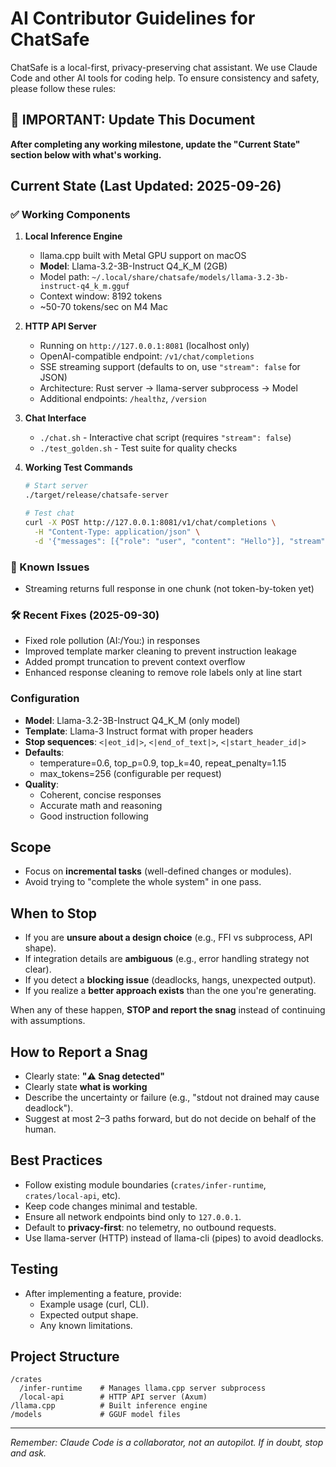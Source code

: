 # AI Contributor Guidelines for ChatSafe

ChatSafe is a local-first, privacy-preserving chat assistant. We use Claude Code and other AI tools for coding help. To ensure consistency and safety, please follow these rules:

## 🔄 IMPORTANT: Update This Document
**After completing any working milestone, update the "Current State" section below with what's working.**

## Current State (Last Updated: 2025-09-26)

### ✅ Working Components
1. **Local Inference Engine**
   - llama.cpp built with Metal GPU support on macOS
   - **Model**: Llama-3.2-3B-Instruct Q4_K_M (2GB)
   - Model path: `~/.local/share/chatsafe/models/llama-3.2-3b-instruct-q4_k_m.gguf`
   - Context window: 8192 tokens
   - ~50-70 tokens/sec on M4 Mac

2. **HTTP API Server** 
   - Running on `http://127.0.0.1:8081` (localhost only)
   - OpenAI-compatible endpoint: `/v1/chat/completions`
   - SSE streaming support (defaults to on, use `"stream": false` for JSON)
   - Architecture: Rust server → llama-server subprocess → Model
   - Additional endpoints: `/healthz`, `/version`
   
3. **Chat Interface**
   - `./chat.sh` - Interactive chat script (requires `"stream": false`)
   - `./test_golden.sh` - Test suite for quality checks

4. **Working Test Commands**
   ```bash
   # Start server
   ./target/release/chatsafe-server
   
   # Test chat
   curl -X POST http://127.0.0.1:8081/v1/chat/completions \
     -H "Content-Type: application/json" \
     -d '{"messages": [{"role": "user", "content": "Hello"}], "stream": false}'
   ```

### 🚧 Known Issues  
- Streaming returns full response in one chunk (not token-by-token yet)

### 🛠️ Recent Fixes (2025-09-30)
- Fixed role pollution (AI:/You:) in responses
- Improved template marker cleaning to prevent instruction leakage  
- Added prompt truncation to prevent context overflow
- Enhanced response cleaning to remove role labels only at line start
  
### Configuration
- **Model**: Llama-3.2-3B-Instruct Q4_K_M (only model)
- **Template**: Llama-3 Instruct format with proper headers
- **Stop sequences**: `<|eot_id|>`, `<|end_of_text|>`, `<|start_header_id|>`
- **Defaults**:
  - temperature=0.6, top_p=0.9, top_k=40, repeat_penalty=1.15
  - max_tokens=256 (configurable per request)
- **Quality**: 
  - Coherent, concise responses
  - Accurate math and reasoning  
  - Good instruction following

## Scope
- Focus on **incremental tasks** (well-defined changes or modules).
- Avoid trying to "complete the whole system" in one pass.

## When to Stop
- If you are **unsure about a design choice** (e.g., FFI vs subprocess, API shape).
- If integration details are **ambiguous** (e.g., error handling strategy not clear).
- If you detect a **blocking issue** (deadlocks, hangs, unexpected output).
- If you realize a **better approach exists** than the one you're generating.

When any of these happen, **STOP and report the snag** instead of continuing with assumptions.

## How to Report a Snag
- Clearly state: **"⚠️ Snag detected"**
- Clearly state **what is working**
- Describe the uncertainty or failure (e.g., "stdout not drained may cause deadlock").
- Suggest at most 2–3 paths forward, but do not decide on behalf of the human.

## Best Practices
- Follow existing module boundaries (`crates/infer-runtime`, `crates/local-api`, etc).
- Keep code changes minimal and testable.
- Ensure all network endpoints bind only to `127.0.0.1`.
- Default to **privacy-first**: no telemetry, no outbound requests.
- Use llama-server (HTTP) instead of llama-cli (pipes) to avoid deadlocks.

## Testing
- After implementing a feature, provide:
  - Example usage (curl, CLI).
  - Expected output shape.
  - Any known limitations.

## Project Structure
```
/crates
  /infer-runtime    # Manages llama.cpp server subprocess
  /local-api        # HTTP API server (Axum)
/llama.cpp          # Built inference engine
/models             # GGUF model files
```

---

*Remember: Claude Code is a collaborator, not an autopilot. If in doubt, stop and ask.*

